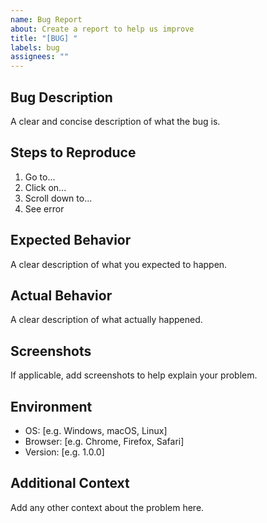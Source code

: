 ```yaml
---
name: Bug Report
about: Create a report to help us improve
title: "[BUG] "
labels: bug
assignees: ""
---
```


## Bug Description
A clear and concise description of what the bug is.

## Steps to Reproduce
1. Go to...
2. Click on...
3. Scroll down to...
4. See error

## Expected Behavior
A clear description of what you expected to happen.

## Actual Behavior
A clear description of what actually happened.

## Screenshots
If applicable, add screenshots to help explain your problem.

## Environment
- OS: [e.g. Windows, macOS, Linux]
- Browser: [e.g. Chrome, Firefox, Safari]
- Version: [e.g. 1.0.0]

## Additional Context
Add any other context about the problem here.
